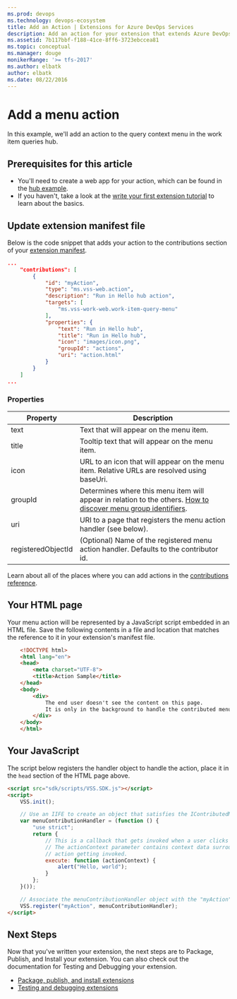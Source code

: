 ```yaml
---
ms.prod: devops
ms.technology: devops-ecosystem
title: Add an Action | Extensions for Azure DevOps Services
description: Add an action for your extension that extends Azure DevOps Services.
ms.assetid: 7b117bbf-f188-41ce-8ff6-3723ebccea81
ms.topic: conceptual
ms.manager: douge
monikerRange: '>= tfs-2017'
ms.author: elbatk
author: elbatk
ms.date: 08/22/2016
---
```


# Add a menu action
In this example, we'll add an action to the query context menu in the work item queries hub.

## Prerequisites for this article

- You'll need to create a web app for your action, which can be found in the [hub example](./add-hub.md).
- If you haven't, take a look at the [write your first extension tutorial](../get-started/node.md) to learn about the basics.

## Update extension manifest file

Below is the code snippet that adds your action to the contributions section of your [extension manifest](../develop/manifest.md).
```json
...
    "contributions": [
        {
            "id": "myAction",
            "type": "ms.vss-web.action",
            "description": "Run in Hello hub action",
            "targets": [
                "ms.vss-work-web.work-item-query-menu"
            ],
            "properties": {
                "text": "Run in Hello hub",
                "title": "Run in Hello hub",
                "icon": "images/icon.png",
                "groupId": "actions",
                "uri": "action.html"
            }
        }
    ]
...
```

### Properties
| Property           | Description                                                                                                                         
|--------------------|-----------------------------------------------------------------------------------------------------------------|
| text               | Text that will appear on the menu item.                                                                         |                  
| title              | Tooltip text that will appear on the menu item.                                                                 |                   
| icon               | URL to an icon that will appear on the menu item. Relative URLs are resolved using baseUri.                     |                   
| groupId            | Determines where this menu item will appear in relation to the others. [How to discover menu group identifiers](../test/discover-menu-group-ids.md). |
| uri                | URI to a page that registers the menu action handler (see below).                                               |                   
| registeredObjectId | (Optional) Name of the registered menu action handler. Defaults to the contributor id.                          |                   

Learn about all of the places where you can add actions in the [contributions reference](../reference/targets/overview.md).

## Your HTML page

Your menu action will be represented by a JavaScript script embedded in an HTML file. Save the following contents in a file and location that matches the reference to it 
in your extension's manifest file.

```html
	<!DOCTYPE html>
	<html lang="en">
	<head>
		<meta charset="UTF-8">
		<title>Action Sample</title>
	</head>
	<body>
		<div>
			The end user doesn't see the content on this page.
			It is only in the background to handle the contributed menu item being clicked.
		</div>
	</body>
	</html>
```

## Your JavaScript
The script below registers the handler object to handle the action, place it in the `head` section of the HTML page above.
```html
<script src="sdk/scripts/VSS.SDK.js"></script>
<script>
    VSS.init();

    // Use an IIFE to create an object that satisfies the IContributedMenuSource contract
    var menuContributionHandler = (function () {
        "use strict";
        return {
            // This is a callback that gets invoked when a user clicks the newly contributed menu item
            // The actionContext parameter contains context data surrounding the circumstances of this
            // action getting invoked.
            execute: function (actionContext) {
                alert("Hello, world");
            }
        };
    }());

    // Associate the menuContributionHandler object with the "myAction" menu contribution from the manifest.
    VSS.register("myAction", menuContributionHandler);
</script>
```

## Next Steps

Now that you've written your extension, the next steps are to Package, Publish, and Install your extension. You can also check out the 
documentation for Testing and Debugging your extension. 

* [Package, publish, and install extensions](../publish/overview.md)
* [Testing and debugging extensions](../test/debug-in-browser.md)
